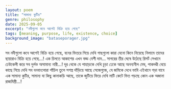 ```yaml
---
layout: poem
title: "সামান্য কুটির"
genre: philosophy
date: 2025-09-05
excerpt: "নদীগুলো কবে আগেই বিক্রি হয়ে গেছে"
tags: [meaning, purpose, life, existence, choice]
background_image: "bataseporager.jpg"
---
```


সব নদীগুলো কবে আগেই বিক্রি হয়ে গেছে,
বনের ভিতরে গিয়ে দেখি 
গাছগুলো কারা যেনো কিনে নিয়েছে নিলামে
তাদের ছায়ারাও বিক্রি হয়ে গেছে...! 
এক চিলতে আকাশের এখন বড্ড বেশী দাম... 
সাগরের তীর ঘেষে উঠেছে রিসর্ট
সেখানে ঢেউকেলী করে সব দুর্লভ অসামান্য নারী...! 
দূর থেকে যে পাহাড়কে দেখি চূড়া ঢেকে আছে
অনন্যনীল মেঘ,
পাকদণ্ডী বেয়ে কাছে গিয়ে দেখি সব বনবাংলোরা 
পাঁচিল তুলে সশস্ত্র দাঁড়িয়ে আছে সেজেগুজে, 
যে জমিকে দেখে ভাবি এইখানে গড়া যাবে
এক সামান্য কুটির, 
সামান্য যা কিছু কানাকড়ি আছে, তাকে জুটিয়ে ফিরে দেখি
মাটি কেটে ভিত গড়ছে কোন এক অজানা রাজমিস্ত্রী...!
